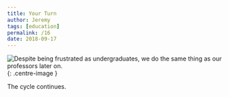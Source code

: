 ```yaml
---
title: Your Turn
author: Jeremy
tags: [education]
permalink: /16
date: 2018-09-17
---
```


![Despite being frustrated as undergraduates, we do the same thing as our professors later on.](https://res.cloudinary.com/dh3hm8pb7/image/upload/c_scale,q_auto:best,w_615/v1535842782/Handwaving/Published/YourTurn.png){: .centre-image }

The cycle continues.